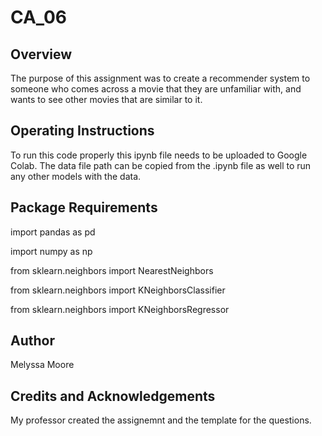 # CA_06
## Overview 
The purpose of this assignment was to create a recommender system to someone who comes across a movie that they are unfamiliar with, and wants to see other movies that are similar to it. 

## Operating Instructions 
To run this code properly this ipynb file needs to be uploaded to Google Colab. The data file path can be copied from the .ipynb file as well to run any other models with the data. 

## Package Requirements
import pandas as pd

import numpy as np

from sklearn.neighbors import NearestNeighbors

from sklearn.neighbors import KNeighborsClassifier

from sklearn.neighbors import KNeighborsRegressor

## Author
Melyssa Moore

## Credits and Acknowledgements
My professor created the assignemnt and the template for the questions. 